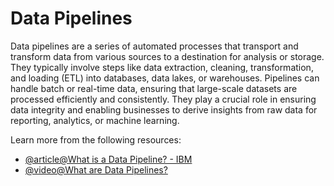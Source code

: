 # Data Pipelines

Data pipelines are a series of automated processes that transport and transform data from various sources to a destination for analysis or storage. They typically involve steps like data extraction, cleaning, transformation, and loading (ETL) into databases, data lakes, or warehouses. Pipelines can handle batch or real-time data, ensuring that large-scale datasets are processed efficiently and consistently. They play a crucial role in ensuring data integrity and enabling businesses to derive insights from raw data for reporting, analytics, or machine learning.

Learn more from the following resources:

- [@article@What is a Data Pipeline? - IBM](https://www.ibm.com/topics/data-pipeline)
- [@video@What are Data Pipelines?](https://www.youtube.com/watch?v=oKixNpz6jNo)